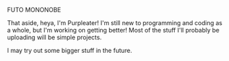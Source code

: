 FUTO MONONOBE



That aside, heya, I'm Purpleater! I'm still new to programming and coding as a whole, but I'm working on getting better!
Most of the stuff I'll probably be uploading will be simple projects. 

I may try out some bigger stuff in the future. 
